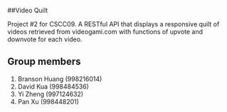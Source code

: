 ##Video Quilt

Project #2 for CSCC09. A RESTful API that displays a responsive quilt of videos
retrieved from videogami.com with functions of upvote and downvote for each video.


## Group members

1. Branson Huang (998216014)
2. David Kua (998484536)
3. Yi Zheng (997124632)
4. Pan Xu (998448201)
